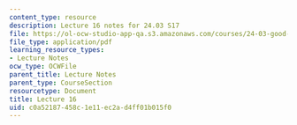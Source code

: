 ```yaml
---
content_type: resource
description: Lecture 16 notes for 24.03 S17
file: https://ol-ocw-studio-app-qa.s3.amazonaws.com/courses/24-03-good-food-ethics-and-politics-of-food-spring-2017/c0a52187458c1e11ec2ad4ff01b015f0_MIT24_03S17_lec16.pdf
file_type: application/pdf
learning_resource_types:
- Lecture Notes
ocw_type: OCWFile
parent_title: Lecture Notes
parent_type: CourseSection
resourcetype: Document
title: Lecture 16
uid: c0a52187-458c-1e11-ec2a-d4ff01b015f0
---
```

